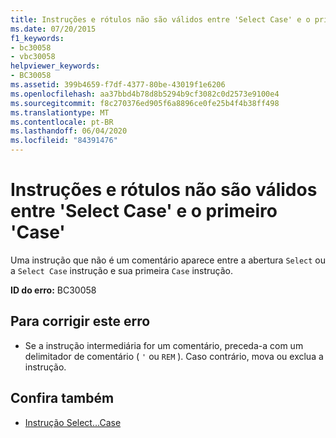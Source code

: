 ```yaml
---
title: Instruções e rótulos não são válidos entre 'Select Case' e o primeiro 'Case'
ms.date: 07/20/2015
f1_keywords:
- bc30058
- vbc30058
helpviewer_keywords:
- BC30058
ms.assetid: 399b4659-f7df-4377-80be-43019f1e6206
ms.openlocfilehash: aa37bbd4b78d8b5294b9cf3082c0d2573e9100e4
ms.sourcegitcommit: f8c270376ed905f6a8896ce0fe25b4f4b38ff498
ms.translationtype: MT
ms.contentlocale: pt-BR
ms.lasthandoff: 06/04/2020
ms.locfileid: "84391476"
---
```

# <a name="statements-and-labels-are-not-valid-between-select-case-and-first-case"></a>Instruções e rótulos não são válidos entre 'Select Case' e o primeiro 'Case'
Uma instrução que não é um comentário aparece entre a abertura `Select` ou a `Select Case` instrução e sua primeira `Case` instrução.  
  
 **ID do erro:** BC30058  
  
## <a name="to-correct-this-error"></a>Para corrigir este erro  
  
- Se a instrução intermediária for um comentário, preceda-a com um delimitador de comentário ( `'` ou `REM` ). Caso contrário, mova ou exclua a instrução.  
  
## <a name="see-also"></a>Confira também

- [Instrução Select...Case](../language-reference/statements/select-case-statement.md)

